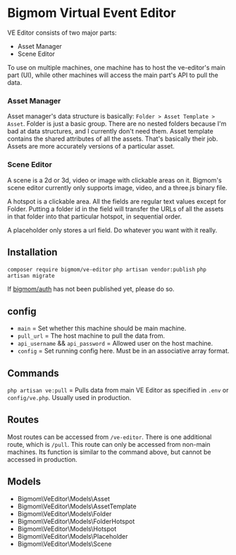 # Bigmom Virtual Event Editor

VE Editor consists of two major parts:
  - Asset Manager
  - Scene Editor

To use on multiple machines, one machine has to host the ve-editor's main part (UI), while other machines will access the main part's API to pull the data.

### Asset Manager

Asset manager's data structure is basically: `Folder > Asset Template > Asset`.
Folder is just a basic group. There are no nested folders because I'm bad at data structures, and I currently don't need them.
Asset template contains the shared attributes of all the assets. That's basically their job.
Assets are more accurately versions of a particular asset.

### Scene Editor

A scene is a 2d or 3d, video or image with clickable areas on it. Bigmom's scene editor currently only supports image, video, and a three.js binary file.

A hotspot is a clickable area. All the fields are regular text values except for Folder. Putting a folder id in the field will transfer the URLs of all the assets in that folder into that particular hotspot, in sequential order.

A placeholder only stores a url field. Do whatever you want with it really.

## Installation

`composer require bigmom/ve-editor`
`php artisan vendor:publish`
`php artisan migrate`

If [bigmom/auth](https://packagist.org/packages/bigmom/auth) has not been published yet, please do so.

## config

- `main` = Set whether this machine should be main machine.
- `pull_url` = The host machine to pull the data from.
- `api_username` && `api_password` = Allowed user on the host machine.
- `config` = Set running config here. Must be in an associative array format.

## Commands

`php artisan ve:pull` = Pulls data from main VE Editor as specified in `.env` or `config/ve.php`. Usually used in production.

## Routes

Most routes can be accessed from `/ve-editor`. There is one additional route, which is `/pull`. This route can only be accessed from non-main machines. Its function is similar to the command above, but cannot be accessed in production.

## Models

- Bigmom\VeEditor\Models\Asset
- Bigmom\VeEditor\Models\AssetTemplate
- Bigmom\VeEditor\Models\Folder
- Bigmom\VeEditor\Models\FolderHotspot
- Bigmom\VeEditor\Models\Hotspot
- Bigmom\VeEditor\Models\Placeholder
- Bigmom\VeEditor\Models\Scene